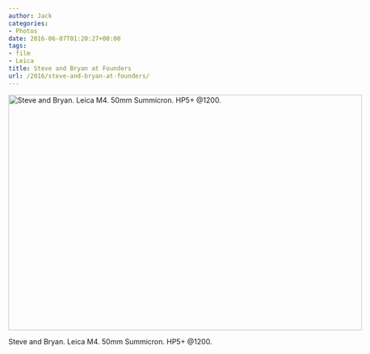 ```yaml
---
author: Jack
categories:
- Photos
date: 2016-06-07T01:20:27+00:00
tags:
- film
- Leica
title: Steve and Bryan at Founders
url: /2016/steve-and-bryan-at-founders/
---
```


<div id="attachment_5271" style="width: 710px" class="wp-caption alignright">
  <img class="size-large wp-image-5271" src="/img/2016/06/2016-Roll-017_06_Steve-and-Bryan-1024x682.jpg" alt="Steve and Bryan. Leica M4. 50mm Summicron. HP5+ @1200." width="700" height="466" srcset="/img/2016/06/2016-Roll-017_06_Steve-and-Bryan.jpg 1024w, /img/2016/06/2016-Roll-017_06_Steve-and-Bryan-300x200.jpg 300w, /img/2016/06/2016-Roll-017_06_Steve-and-Bryan-768x512.jpg 768w, /img/2016/06/2016-Roll-017_06_Steve-and-Bryan-700x466.jpg 700w" sizes="(max-width: 700px) 100vw, 700px" />
  
  <p class="wp-caption-text">
    Steve and Bryan. Leica M4. 50mm Summicron. HP5+ @1200.
  </p>
</div>

&nbsp;

&nbsp;